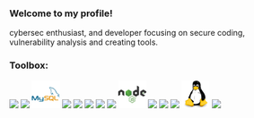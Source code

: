 ### Welcome to my profile!

cybersec enthusiast, and developer focusing on secure coding, vulnerability analysis and creating tools.


<h3 align="left">Toolbox:</h3>
<div>
  <img height='50em' src='https://cdn.worldvectorlogo.com/logos/python-5.svg'>
  <img height='50em' src='https://cdn.worldvectorlogo.com/logos/html-1.svg'>
  <img height='50em' src='https://raw.githubusercontent.com/devicons/devicon/master/icons/mysql/mysql-original-wordmark.svg'>
  <img height='50em' src='https://cdn.worldvectorlogo.com/logos/laravel-2.svg'>
  <img height='50em' src='https://www.php.net/images/logos/new-php-logo.svg'>
  <img height='50em' src='https://cdn.worldvectorlogo.com/logos/css-3.svg'>
  <img height='50em' src='https://cdn.worldvectorlogo.com/logos/logo-javascript.svg'>
  <img height='50em' src='https://cdn.worldvectorlogo.com/logos/typescript.svg'>
  <img height='50em' src='https://raw.githubusercontent.com/devicons/devicon/master/icons/nodejs/nodejs-original-wordmark.svg'>
  <img height='50em' src='https://bashlogo.com/img/symbol/svg/full_colored_light.svg'>
  <img height='50em' src='https://raw.githubusercontent.com/gist/Xainey/d5bde7d01dcbac51ac951810e94313aa/raw/6c858c46726541b48ddaaebab29c41c07a196394/PowerShell.svg'>
  <img height='50em' src='https://www.vectorlogo.zone/logos/git-scm/git-scm-icon.svg'>
  <img height='50em' src='https://raw.githubusercontent.com/devicons/devicon/master/icons/linux/linux-original.svg'>
  <img height='50em' src='https://cdn.worldvectorlogo.com/logos/c-1.svg'>
</div>



 
